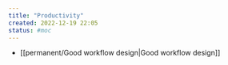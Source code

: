 ```yaml
---
title: "Productivity"
created: 2022-12-19 22:05
status: #moc
---
```


- [[permanent/Good workflow design|Good workflow design]]